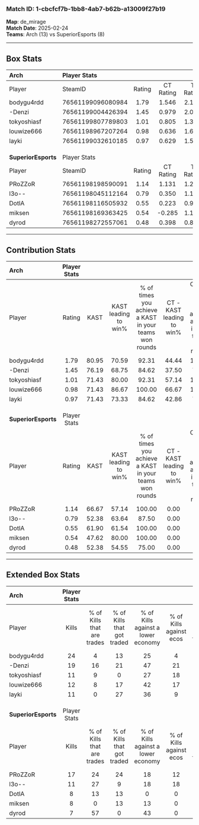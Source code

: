 ### Match ID: 1-cbcfcf7b-1bb8-4ab7-b62b-a13009f27b19  
**Map**: de_mirage  
**Match Date**: 2025-02-24  
**Teams**: Arch (13) vs SuperiorEsports (8)  

---  

## Box Stats  

| **Arch**            | Player Stats      |        |           |          |       |       |       |         |        |      |     |
| :- | :- | :-: | :-: | :-: | :-: | :-: | :-: | :-: | :-: | :-: | :-: |
| Player              | SteamID           | Rating | CT Rating | T Rating | KAST  |  ADR  | Kills | Assists | Deaths | K/D  | HS% |
| bodygu4rdd          | 76561199096080984 |  1.79  |   1.546   |  2.173   | 80.95 | 119.8 |  24   |    4    |   10   | 2.40 | 70  |
| -Denzi              | 76561199004426394 |  1.45  |   0.979   |  2.080   | 76.19 | 97.1  |  19   |    3    |   11   | 1.73 | 36  |
| tokyoshiasf         | 76561199807789803 |  1.01  |   0.805   |  1.350   | 71.43 | 56.4  |  11   |    5    |   9    | 1.22 | 54  |
| louwize666          | 76561198967207264 |  0.98  |   0.636   |  1.621   | 71.43 | 61.1  |  12   |    3    |   12   | 1.00 | 83  |
| layki               | 76561199032610185 |  0.97  |   0.629   |  1.552   | 71.43 | 55.6  |  11   |    3    |   10   | 1.10 | 54  |
|                     |                   |        |           |          |       |       |       |         |        |      |     |
|                     |                   |        |           |          |       |       |       |         |        |      |     |
|                     |                   |        |           |          |       |       |       |         |        |      |     |
| **SuperiorEsports** | Player Stats      |        |           |          |       |       |       |         |        |      |     |
| Player              | SteamID           | Rating | CT Rating | T Rating | KAST  |  ADR  | Kills | Assists | Deaths | K/D  | HS% |
| PRoZZoR             | 76561198198590091 |  1.14  |   1.131   |  1.205   | 66.67 | 91.5  |  17   |    2    |   16   | 1.06 | 70  |
| l3o--               | 76561198045112164 |  0.79  |   0.350   |  1.163   | 52.38 | 71.5  |  11   |    4    |   14   | 0.79 | 45  |
| DotlA               | 76561198116505932 |  0.55  |   0.223   |  0.970   | 61.90 | 43.0  |   8   |    0    |   17   | 0.47 | 62  |
| miksen              | 76561198169363425 |  0.54  |  -0.285   |  1.163   | 47.62 | 48.2  |   8   |    1    |   14   | 0.57 | 75  |
| dyrod               | 76561198272557061 |  0.48  |   0.398   |  0.876   | 52.38 | 54.6  |   7   |    1    |   17   | 0.41 | 42  |
---  

## Contribution Stats  

| **Arch**            | Player Stats |       |                      |                                                        |                           |                                                             |                          |                                                            |
| :- | :-: | :-: | :-: | :-: | :-: | :-: | :-: | :-: |
| Player              |    Rating    | KAST  | KAST leading to win% | % of times you achieve a KAST in your teams won rounds | CT - KAST leading to win% | CT - % of times you achieve a KAST in your teams won rounds | T - KAST leading to win% | T - % of times you achieve a KAST in your teams won rounds |
| bodygu4rdd          |     1.79     | 80.95 |        70.59         |                         92.31                          |           44.44           |                           100.00                            |          100.00          |                           88.89                            |
| -Denzi              |     1.45     | 76.19 |        68.75         |                         84.62                          |           37.50           |                            75.00                            |          100.00          |                           88.89                            |
| tokyoshiasf         |     1.01     | 71.43 |        80.00         |                         92.31                          |           57.14           |                           100.00                            |          100.00          |                           88.89                            |
| louwize666          |     0.98     | 71.43 |        86.67         |                         100.00                         |           66.67           |                           100.00                            |          100.00          |                           100.00                           |
| layki               |     0.97     | 71.43 |        73.33         |                         84.62                          |           42.86           |                            75.00                            |          100.00          |                           88.89                            |
|                     |              |       |                      |                                                        |                           |                                                             |                          |                                                            |
|                     |              |       |                      |                                                        |                           |                                                             |                          |                                                            |
|                     |              |       |                      |                                                        |                           |                                                             |                          |                                                            |
| **SuperiorEsports** | Player Stats |       |                      |                                                        |                           |                                                             |                          |                                                            |
| Player              |    Rating    | KAST  | KAST leading to win% | % of times you achieve a KAST in your teams won rounds | CT - KAST leading to win% | CT - % of times you achieve a KAST in your teams won rounds | T - KAST leading to win% | T - % of times you achieve a KAST in your teams won rounds |
| PRoZZoR             |     1.14     | 66.67 |        57.14         |                         100.00                         |           0.00            |                            0.00                             |          100.00          |                           100.00                           |
| l3o--               |     0.79     | 52.38 |        63.64         |                         87.50                          |           0.00            |                            0.00                             |          87.50           |                           87.50                            |
| DotlA               |     0.55     | 61.90 |        61.54         |                         100.00                         |           0.00            |                            0.00                             |          80.00           |                           100.00                           |
| miksen              |     0.54     | 47.62 |        80.00         |                         100.00                         |           0.00            |                            0.00                             |          88.89           |                           100.00                           |
| dyrod               |     0.48     | 52.38 |        54.55         |                         75.00                          |           0.00            |                            0.00                             |          85.71           |                           75.00                            |
---  

## Extended Box Stats  

| **Arch**            | Player Stats |                            |                            |                                    |                         |                              |                                 |        |                             |                                     |                          |                               |                            |
| :- | :-: | :-: | :-: | :-: | :-: | :-: | :-: | :-: | :-: | :-: | :-: | :-: | :-: |
| Player              |    Kills     | % of Kills that are trades | % of Kills that got traded | % of Kills against a lower economy | % of Kills against ecos | % of Kills that are flawless | % of Kills that are close duels | Deaths | % of Deaths that get traded | % of Deaths against a lower economy | % of Deaths against ecos | % of Deaths that are flawless | % of Deaths that are close |
| bodygu4rdd          |      24      |             4              |             13             |                 25                 |            4            |              54              |                4                |   10   |             10              |                 10                  |            0             |              60               |             0              |
| -Denzi              |      19      |             16             |             21             |                 47                 |           21            |              74              |               11                |   11   |              0              |                 18                  |            0             |              82               |             0              |
| tokyoshiasf         |      11      |             9              |             0              |                 27                 |           18            |              91              |                0                |   9    |             11              |                 22                  |            0             |              67               |             0              |
| louwize666          |      12      |             8              |             17             |                 42                 |           17            |              58              |                0                |   12   |             25              |                 33                  |            8             |              92               |             8              |
| layki               |      11      |             0              |             27             |                 36                 |            9            |              64              |                0                |   10   |             20              |                 10                  |            0             |              50               |             10             |
|                     |              |                            |                            |                                    |                         |                              |                                 |        |                             |                                     |                          |                               |                            |
|                     |              |                            |                            |                                    |                         |                              |                                 |        |                             |                                     |                          |                               |                            |
|                     |              |                            |                            |                                    |                         |                              |                                 |        |                             |                                     |                          |                               |                            |
| **SuperiorEsports** | Player Stats |                            |                            |                                    |                         |                              |                                 |        |                             |                                     |                          |                               |                            |
| Player              |    Kills     | % of Kills that are trades | % of Kills that got traded | % of Kills against a lower economy | % of Kills against ecos | % of Kills that are flawless | % of Kills that are close duels | Deaths | % of Deaths that get traded | % of Deaths against a lower economy | % of Deaths against ecos | % of Deaths that are flawless | % of Deaths that are close |
| PRoZZoR             |      17      |             24             |             24             |                 18                 |           12            |              76              |                6                |   16   |             13              |                  0                  |            0             |              75               |             0              |
| l3o--               |      11      |             27             |             9              |                 18                 |           18            |              55              |                0                |   14   |              7              |                  7                  |            0             |              57               |             7              |
| DotlA               |      8       |             13             |             13             |                 0                  |            0            |              63              |               13                |   17   |             24              |                  6                  |            0             |              71               |             0              |
| miksen              |      8       |             0              |             13             |                 13                 |            0            |              75              |                0                |   14   |              7              |                  7                  |            0             |              71               |             7              |
| dyrod               |      7       |             57             |             0              |                 43                 |            0            |             114              |                0                |   17   |             24              |                  0                  |            0             |              71               |             6              |
